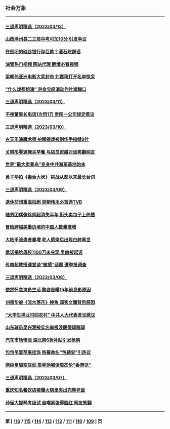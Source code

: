 ### 社会万象
---
#### [三退声明精选（2023/03/13）](../../pages/ncid282/n13949841.md?03141245) 
#### [山西泽州县二三孩中考可加10分 引发争议](../../pages/ncid282/n13949268.md?03141245) 
#### [在倒闭的硅谷银行存巨款？潘石屹辟谣](../../pages/ncid282/n13948783.md?03141245) 
#### [油管热门视频 网站代理 翻墙必看视频](http://138.2.39.72:81/youtube.html?epic-marker?03141245)
#### [梁朝伟亚洲电影大奖封帝 刘嘉玲打开名单惊呆](../../pages/ncid282/n13948769.md?03141245) 
#### [“什么戏都想演” 洪金宝叹演动作片难糊口](../../pages/ncid282/n13948798.md?03141245) 
#### [三退声明精选（2023/03/11）](../../pages/ncid282/n13948225.md?03141245) 
#### [不接董事长电话1次罚1万 贵阳一公司规定惹议](../../pages/ncid282/n13947955.md?03141245) 
#### [三退声明精选（2023/03/10）](../../pages/ncid282/n13947695.md?03141245) 
#### [古天乐演魔术师 拍解锁戏被割伤手指缝9针](../../pages/ncid282/n13947542.md?03141245) 
#### [关晓彤零遮掩买早餐 与店员逗趣对话笑翻网友](../../pages/ncid282/n13947566.md?03141245) 
#### [世界“最大卖春岛”变身中共海军基地始末](../../pages/ncid282/n13947525.md?03141245) 
#### [黄子华拍《毒舌大状》 挑战从影以来最长台词](../../pages/ncid282/n13946943.md?03141245) 
#### [三退声明精选（2023/03/09）](../../pages/ncid282/n13947037.md?03141245) 
#### [退休前想重温拍剧 梁朝伟未必首选TVB](../../pages/ncid282/n13946850.md?03141245) 
#### [陆男团偶像徐炳超消失半年 街头卖包子上热搜](../../pages/ncid282/n13946900.md?03141245) 
#### [冒险跨越美墨边境的中国人数量激增](../../pages/ncid282/n13946742.md?03141245) 
#### [大陆甲流患者暴增 老人感染后出现白肺离世](../../pages/ncid282/n13946406.md?03141245) 
#### [承诺捐给母校1100万未兑现 吴幽被起诉](../../pages/ncid282/n13946488.md?03141245) 
#### [传南航教授课堂谈“敏感”话题 遭举报调查](../../pages/ncid282/n13946145.md?03141245) 
#### [三退声明精选（2023/03/08）](../../pages/ncid282/n13946173.md?03141245) 
#### [依然怀念演员生活 黎姿首曝15年前息影原因](../../pages/ncid282/n13945930.md?03141245) 
#### [刘德华被《流水落花》换角 郑秀文曝背后原因](../../pages/ncid282/n13945948.md?03141245) 
#### [“大学生择业可回农村” 中共人大代表言论惹议](../../pages/ncid282/n13945901.md?03141245) 
#### [山东球员吴兴涵被实名举报涉踢假球赌球](../../pages/ncid282/n13945720.md?03141245) 
#### [汽车市场惨淡 湖北祭6折补贴引发抢购](../../pages/ncid282/n13945514.md?03141245) 
#### [包包吊着苹果挂饰 杨幂命名“包蘋安”引热议](../../pages/ncid282/n13945246.md?03141245) 
#### [两巨星隔空联动 周星驰喊话周杰伦“香港见”](../../pages/ncid282/n13945104.md?03141245) 
#### [三退声明精选（2023/03/07）](../../pages/ncid282/n13945050.md?03141245) 
#### [重庆知名餐饮店被爆火锅里夹出完整老鼠](../../pages/ncid282/n13944589.md?03141245) 
#### [孙俪大提琴考级试 自嘲紧张得脸红 网友笑翻](../../pages/ncid282/n13944433.md?03141245) 

---
#### 第 [ [116](./116.md?03141245) / [115](./115.md?03141245) / [114](./114.md?03141245) / [113](./113.md?03141245) / [112](./112.md?03141245) / [111](./111.md?03141245) / [110](./110.md?03141245) / [109](./109.md?03141245) ] 页
